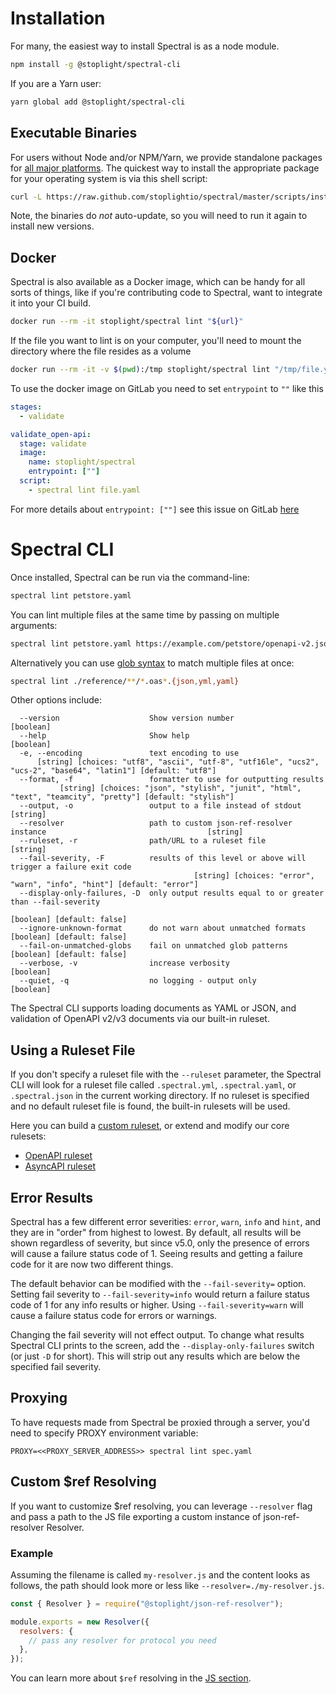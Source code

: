 # Installation

For many, the easiest way to install Spectral is as a node module.

```bash
npm install -g @stoplight/spectral-cli
```

If you are a Yarn user:

```bash
yarn global add @stoplight/spectral-cli
```

## Executable Binaries

For users without Node and/or NPM/Yarn, we provide standalone packages for [all major platforms](https://github.com/stoplightio/spectral/releases). The quickest way to install the appropriate package for your operating system is via this shell script:

```bash
curl -L https://raw.github.com/stoplightio/spectral/master/scripts/install.sh | sh
```

Note, the binaries do _not_ auto-update, so you will need to run it again to install new versions.

## Docker

Spectral is also available as a Docker image, which can be handy for all sorts of things, like if you're contributing code to Spectral, want to integrate it into your CI build.

```bash
docker run --rm -it stoplight/spectral lint "${url}"
```

If the file you want to lint is on your computer, you'll need to mount the directory where the file resides as a volume

```bash
docker run --rm -it -v $(pwd):/tmp stoplight/spectral lint "/tmp/file.yaml"
```

To use the docker image on GitLab you need to set `entrypoint` to `""` like this

```yml
stages:
  - validate

validate_open-api:
  stage: validate
  image:
    name: stoplight/spectral
    entrypoint: [""]
  script:
    - spectral lint file.yaml
```

For more details about `entrypoint: [""]` see this issue on GitLab [here](https://gitlab.com/gitlab-org/gitlab-runner/-/issues/2692#note_50147081)

# Spectral CLI

Once installed, Spectral can be run via the command-line:

```bash
spectral lint petstore.yaml
```

You can lint multiple files at the same time by passing on multiple arguments:

```bash
spectral lint petstore.yaml https://example.com/petstore/openapi-v2.json https://example.com/todos/openapi-v3.json
```

Alternatively you can use [glob syntax](https://github.com/mrmlnc/fast-glob#basic-syntax) to match multiple files at once:

```bash
spectral lint ./reference/**/*.oas*.{json,yml,yaml}
```

Other options include:

```text
  --version                    Show version number                                                         [boolean]
  --help                       Show help                                                                   [boolean]
  -e, --encoding               text encoding to use
      [string] [choices: "utf8", "ascii", "utf-8", "utf16le", "ucs2", "ucs-2", "base64", "latin1"] [default: "utf8"]
  --format, -f                 formatter to use for outputting results
           [string] [choices: "json", "stylish", "junit", "html", "text", "teamcity", "pretty"] [default: "stylish"]
  --output, -o                 output to a file instead of stdout                                           [string]
  --resolver                   path to custom json-ref-resolver instance                                    [string]
  --ruleset, -r                path/URL to a ruleset file                                                   [string]
  --fail-severity, -F          results of this level or above will trigger a failure exit code
                                         [string] [choices: "error", "warn", "info", "hint"] [default: "error"]
  --display-only-failures, -D  only output results equal to or greater than --fail-severity
                                                                                          [boolean] [default: false]
  --ignore-unknown-format      do not warn about unmatched formats                        [boolean] [default: false]
  --fail-on-unmatched-globs    fail on unmatched glob patterns                            [boolean] [default: false]
  --verbose, -v                increase verbosity                                                          [boolean]
  --quiet, -q                  no logging - output only                                                    [boolean]
```

The Spectral CLI supports loading documents as YAML or JSON, and validation of OpenAPI v2/v3 documents via our built-in ruleset.

## Using a Ruleset File

If you don't specify a ruleset file with the `--ruleset` parameter, the Spectral CLI will look for a ruleset file called `.spectral.yml`, `.spectral.yaml`, or `.spectral.json` in the current working directory. If no ruleset is specified and no default ruleset file is found, the built-in rulesets will be used.

Here you can build a [custom ruleset](../getting-started/3-rulesets.md), or extend and modify our core rulesets:

- [OpenAPI ruleset](../reference/openapi-rules.md)
- [AsyncAPI ruleset](../reference/asyncapi-rules.md)

## Error Results

Spectral has a few different error severities: `error`, `warn`, `info` and `hint`, and they are in "order" from highest to lowest. By default, all results will be shown regardless of severity, but since v5.0, only the presence of errors will cause a failure status code of 1. Seeing results and getting a failure code for it are now two different things.

The default behavior can be modified with the `--fail-severity=` option. Setting fail severity to `--fail-severity=info` would return a failure status code of 1 for any info results or higher. Using `--fail-severity=warn` will cause a failure status code for errors or warnings.

Changing the fail severity will not effect output. To change what results Spectral CLI prints to the screen, add the `--display-only-failures` switch (or just `-D` for short). This will strip out any results which are below the specified fail severity.

## Proxying

To have requests made from Spectral be proxied through a server, you'd need to specify PROXY environment variable:

`PROXY=<<PROXY_SERVER_ADDRESS>> spectral lint spec.yaml`

## Custom \$ref Resolving

If you want to customize \$ref resolving, you can leverage `--resolver` flag and pass a path to the JS file exporting a custom instance of json-ref-resolver Resolver.

### Example

Assuming the filename is called `my-resolver.js` and the content looks as follows, the path should look more or less like `--resolver=./my-resolver.js`.

```js
const { Resolver } = require("@stoplight/json-ref-resolver");

module.exports = new Resolver({
  resolvers: {
    // pass any resolver for protocol you need
  },
});
```

You can learn more about `$ref` resolving in the [JS section](./3-javascript.md#using-custom-resolver).
